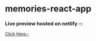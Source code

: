 # memories-react-app
<h3> Live preview hosted on netlify -:</h3>
<a href="https://app-memories3.netlify.app/">Click Here:-</a>
